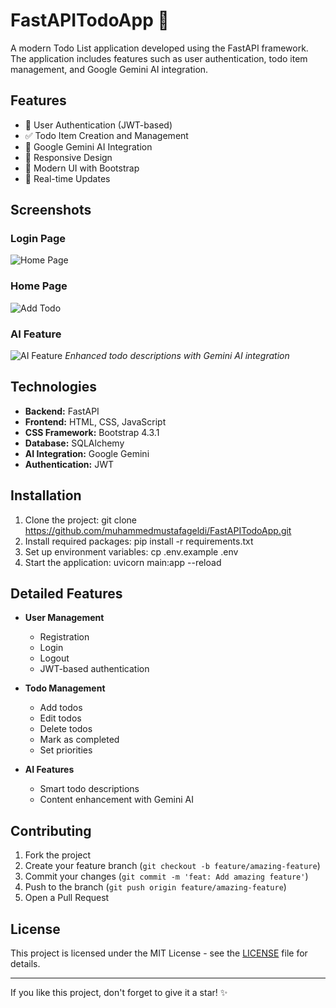 # FastAPITodoApp 📝

A modern Todo List application developed using the FastAPI framework. The application includes features such as user authentication, todo item management, and Google Gemini AI integration.

## Features

- 🔐 User Authentication (JWT-based)
- ✅ Todo Item Creation and Management
- 🤖 Google Gemini AI Integration
- 📱 Responsive Design
- 🎨 Modern UI with Bootstrap
- 🔄 Real-time Updates

## Screenshots

### Login Page
![Home Page](https://github.com/muhammedmustafageldi/My-ScreenShots-Files/blob/main/Screnshots/FastAPITodoApp/1.png)

### Home Page
![Add Todo](https://github.com/muhammedmustafageldi/My-ScreenShots-Files/blob/main/Screnshots/FastAPITodoApp/2.png)

### AI Feature
![AI Feature](https://github.com/muhammedmustafageldi/My-ScreenShots-Files/blob/main/Screnshots/FastAPITodoApp/3.png)
*Enhanced todo descriptions with Gemini AI integration*

## Technologies

- **Backend:** FastAPI
- **Frontend:** HTML, CSS, JavaScript
- **CSS Framework:** Bootstrap 4.3.1
- **Database:** SQLAlchemy
- **AI Integration:** Google Gemini
- **Authentication:** JWT

## Installation

1. Clone the project:
git clone https://github.com/muhammedmustafageldi/FastAPITodoApp.git
2. Install required packages:
pip install -r requirements.txt
3. Set up environment variables:
cp .env.example .env
4. Start the application:
uvicorn main:app --reload


## Detailed Features

- **User Management**
  - Registration
  - Login
  - Logout
  - JWT-based authentication

- **Todo Management**
  - Add todos
  - Edit todos
  - Delete todos
  - Mark as completed
  - Set priorities

- **AI Features**
  - Smart todo descriptions
  - Content enhancement with Gemini AI

## Contributing

1. Fork the project
2. Create your feature branch (`git checkout -b feature/amazing-feature`)
3. Commit your changes (`git commit -m 'feat: Add amazing feature'`)
4. Push to the branch (`git push origin feature/amazing-feature`)
5. Open a Pull Request

## License

This project is licensed under the MIT License - see the [LICENSE](LICENSE) file for details.

---

If you like this project, don't forget to give it a star! ✨
